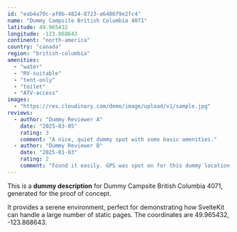 ```yaml
---
id: "eab4a70c-af0b-4824-8723-a6486f9e2fc4"
name: "Dummy Campsite British Columbia 4071"
latitude: 49.965432
longitude: -123.868643
continent: "north-america"
country: "canada"
region: "british-columbia"
amenities:
  - "water"
  - "RV-suitable"
  - "tent-only"
  - "toilet"
  - "ATV-access"
images:
  - "https://res.cloudinary.com/demo/image/upload/v1/sample.jpg"
reviews:
  - author: "Dummy Reviewer A"
    date: "2025-03-05"
    rating: 3
    comment: "A nice, quiet dummy spot with some basic amenities."
  - author: "Dummy Reviewer B"
    date: "2025-01-03"
    rating: 2
    comment: "Found it easily. GPS was spot on for this dummy location."
---
```


This is a **dummy description** for Dummy Campsite British Columbia 4071, generated for the proof of concept.

It provides a serene environment, perfect for demonstrating how SvelteKit can handle a large number of static pages. The coordinates are 49.965432, -123.868643.
